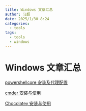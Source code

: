 ```yaml
---
title: Windows 文章汇总
author: 马超
date: 2025/1/30 8:24
categories:
  - tools
tags:
  - tools
  - windows
---
```


# Windows 文章汇总

[powershellcore 安装及代理配置](/tools/windows/powershellcore安装及代理配置)

[cmder 安装与使用](/tools/windows/cmder安装与使用)

[Chocolatey 安装与使用](/tools/windows/Chocolatey安装与使用)
